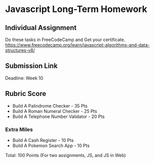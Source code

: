 # Javascript Long-Term Homework
## Individual Assignment

Do these tasks in FreeCodeCamp and Get your certificate. 
https://www.freecodecamp.org/learn/javascript-algorithms-and-data-structures-v8/

## Submission Link
Deadline: Week 10

## Rubric Score
- Build A Palindrome Checker - 35 Pts
- Build A Roman Numeral Checker - 25 Pts
- Build A Telephone Number Validator - 20 Pts
### Extra Miles
- Build A Cash Register - 10 Pts
- Build A Pokemon Search App - 10 Pts

Total: 100 Points (For two assignments, JS, and JS in Web)
